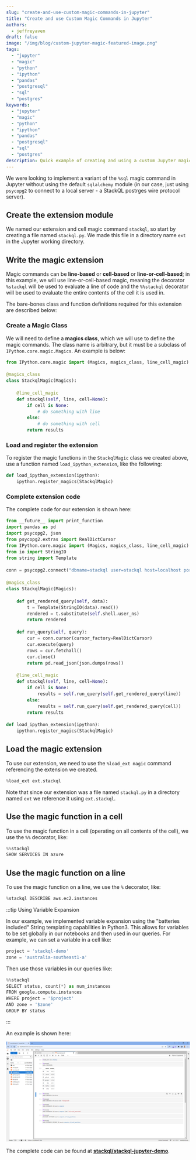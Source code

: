 ```yaml
---
slug: "create-and-use-custom-magic-commands-in-jupyter"
title: "Create and use Custom Magic Commands in Jupyter"
authors:  
  - jeffreyaven
draft: false
image: "/img/blog/custom-jupyter-magic-featured-image.png"
tags: 
  - "jupyter"
  - "magic"  
  - "python"
  - "ipython"
  - "pandas"
  - "postgresql"
  - "sql"
  - "postgres"
keywords: 
  - "jupyter"
  - "magic"  
  - "python"
  - "ipython"
  - "pandas"
  - "postgresql"
  - "sql"
  - "postgres"
description: Quick example of creating and using a custom Jupyter magic command.
---
```


We were looking to implement a variant of the `%sql` magic command in Jupyter without using the default `sqlalchemy` module (in our case, just using `psycopg2` to connect to a local server - a StackQL postrges wire protocol server).  

## Create the extension module

We named our extension and cell magic command `stackql`, so start by creating a file named `stackql.py`.  We made this file in a directory name `ext` in the Jupyter working directory.    

## Write the magic extension

Magic commands can be __line-based__ or __cell-based__ or __line-or-cell-based__; in this example, we will use line-or-cell-based magic, meaning the decorator `%stackql` will be used to evaluate a line of code and the `%%stackql` decorator will be used to evaluate the entire contents of the cell it is used in.    

The bare-bones class and function definitions required for this extension are described below:  

### Create a Magic Class

We will need to define a **magics class**, which we will use to define the magic commands.  The class name is arbitrary, but it must be a subclass of `IPython.core.magic.Magics`.  An example is below:  

```python
from IPython.core.magic import (Magics, magics_class, line_cell_magic)

@magics_class
class StackqlMagic(Magics):

    @line_cell_magic
    def stackql(self, line, cell=None):
        if cell is None:
            # do something with line
        else:
            # do something with cell
        return results
```

### Load and register the extension

To register the magic functions in the `StackqlMagic` class we created above, use a function named `load_ipython_extension`, like the following:  

```python
def load_ipython_extension(ipython):
    ipython.register_magics(StackqlMagic)
```

### Complete extension code

The complete code for our extension is shown here:  

```python
from __future__ import print_function
import pandas as pd
import psycopg2, json
from psycopg2.extras import RealDictCursor
from IPython.core.magic import (Magics, magics_class, line_cell_magic)
from io import StringIO
from string import Template

conn = psycopg2.connect("dbname=stackql user=stackql host=localhost port=5444")

@magics_class
class StackqlMagic(Magics):

    def get_rendered_query(self, data):
        t = Template(StringIO(data).read())
        rendered = t.substitute(self.shell.user_ns)
        return rendered

    def run_query(self, query):
        cur = conn.cursor(cursor_factory=RealDictCursor)
        cur.execute(query)
        rows = cur.fetchall()
        cur.close()
        return pd.read_json(json.dumps(rows))

    @line_cell_magic
    def stackql(self, line, cell=None):
        if cell is None:
            results = self.run_query(self.get_rendered_query(line))
        else:
            results = self.run_query(self.get_rendered_query(cell))
        return results            

def load_ipython_extension(ipython):
    ipython.register_magics(StackqlMagic)
```

## Load the magic extension

To use our extension, we need to use the `%load_ext magic` command referencing the extension we created.  

```python
%load_ext ext.stackql
```
Note that since our extension was a file named `stackql.py` in a directory named `ext` we reference it using `ext.stackql`.   

## Use the magic function in a cell

To use the magic function in a cell (operating on all contents of the cell), we use the `%%` decorator, like:

```python
%%stackql
SHOW SERVICES IN azure
```
## Use the magic function on a line

To use the magic function on a line, we use the `%` decorator, like:

```python
%stackql DESCRIBE aws.ec2.instances
```

:::tip Using Variable Expansion

In our example, we implemented variable expansion using the "batteries included" String templating capabilities in Python3.  This allows for variables to be set globally in our notebooks and then used in our queries.  For example, we can set a variable in a cell like:

```python
project = 'stackql-demo'
zone = 'australia-southeast1-a'
```

Then use those variables in our queries like:  

```python
%%stackql
SELECT status, count(*) as num_instances
FROM google.compute.instances
WHERE project = '$project' 
AND zone = '$zone'
GROUP BY status
```

:::

An example is shown here:  

[![Using a Custom Jupyter Magic Command](images/custom-jupyter-magic-command.png)](images/custom-jupyter-magic-command.png)

The complete code can be found at [__stackql/stackql-jupyter-demo__](https://github.com/stackql/stackql-jupyter-demo).